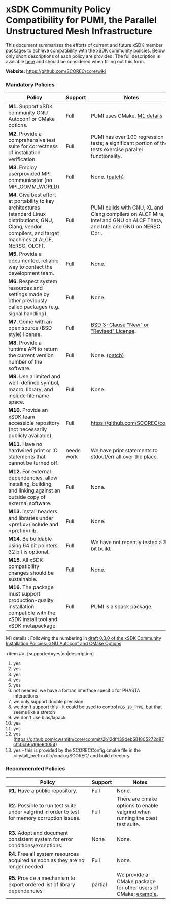 # xSDK Community Policy Compatibility for PUMI, the Parallel Unstructured Mesh Infrastructure

This document summarizes the efforts of current and future xSDK member packages to achieve compatibility with the xSDK community policies. Below only short descriptions of each policy are provided. The full description is available [here](https://docs.google.com/document/d/1DCx2Duijb0COESCuxwEEK1j0BPe2cTIJ-AjtJxt3290/edit#heading=h.2hp5zbf0n3o3)
and should be considered when filling out this form.

**Website:** https://github.com/SCOREC/core/wiki

### Mandatory Policies

| Policy                 |Support| Notes                   |
|------------------------|-------|-------------------------|
|**M1.** Support xSDK community GNU Autoconf or CMake options. | Full | PUMI uses CMake. [M1 details](#m1-details)|
|**M2.** Provide a comprehensive test suite for correctness of installation verification. | Full | PUMI has over 100 regression tests; a significant portion of the tests exercise parallel functionality. |
|**M3.** Employ userprovided MPI communicator (no MPI_COMM_WORLD). | Full | None. [(patch)](https://github.com/cwsmith/core/commit/3896c203d2cfd489917be5329cd25e6460303b20) |
|**M4.** Give best effort at portability to key architectures (standard Linux distributions, GNU, Clang, vendor compilers, and target machines at ALCF, NERSC, OLCF). |Full| PUMI builds with GNU, XL and Clang compilers on ALCF Mira, Intel and GNU on ALCF Theta, and Intel and GNU on NERSC Cori. |
|**M5.** Provide a documented, reliable way to contact the development team.  |Full| None. |
|**M6.** Respect system resources and settings made by other previously called packages (e.g. signal handling). |Full| None. |
|**M7.** Come with an open source (BSD style) license. |Full| [BSD 3-Clause "New" or "Revised" License](https://github.com/SCOREC/core/blob/master/LICENSE). |
|**M8.** Provide a runtime API to return the current version number of the software. |Full| None. [(patch)](https://github.com/cwsmith/core/commit/1e64d7d761ec195f04c071a11e419cd4a361aaf1)|
|**M9.** Use a limited and well-defined symbol, macro, library, and include file name space. |Full| None. |
|**M10.** Provide an xSDK team accessible repository (not necessarily publicly available). |Full| https://github.com/SCOREC/core/ |
|**M11.** Have no hardwired print or IO statements that cannot be turned off. |needs work| We have print statements to stdout/err all over the place. |
|**M12.** For external dependencies, allow installing, building, and linking against an outside copy of external software. |Full| None. |
|**M13.** Install headers and libraries under \<prefix\>/include and \<prefix\>/lib. |Full| None. |
|**M14.** Be buildable using 64 bit pointers. 32 bit is optional. |Full| We have not recently tested a 32 bit build. |
|**M15.** All xSDK compatibility changes should be sustainable. |Full| None. |
|**M16.** The package must support production-quality installation compatible with the xSDK install tool and xSDK metapackage. |Full| PUMI is a spack package. |

M1 details <a id="m1-details"></a>:
Following the numbering in [draft 0.3.0 of the xSDK Community Installation Policies:
GNU Autoconf and CMake Options](https://figshare.com/articles/xSDK_Community_Installation_Policies_GNU_Autoconf_and_CMake_Options/4495133)

<item #>. [supported=yes|no|description]

1. yes
2. yes
3. yes
4. yes
5. yes
6. not needed, we have a fortran interface specific for PHASTA interactions
7. we only support double precision
8. we don't support this - it could be used to control `MDS_ID_TYPE`, but that seems like a stretch
9. we don't use blas/lapack
10. yes
11. yes
12. yes (https://github.com/cwsmith/core/commit/2b12df439deb581805272d87cfc0cb6b96e60054)
13. yes - this is provided by the SCORECConfig.cmake file in the <install_prefix>/lib/cmake/SCOREC/ and build directory

### Recommended Policies

| Policy                 |Support| Notes                   |
|------------------------|-------|-------------------------|
|**R1.** Have a public repository. |Full| None. |
|**R2.** Possible to run test suite under valgrind in order to test for memory corruption issues. |Full| There are cmake options to enable valgrind when running the ctest test suite. |
|**R3.** Adopt and document consistent system for error conditions/exceptions. |None| None. |
|**R4.** Free all system resources acquired as soon as they are no longer needed. |Full| None. |
|**R5.** Provide a mechanism to export ordered list of library dependencies. |partial| We provide a CMake package for other users of CMake; [example](https://github.com/SCOREC/core/blob/master/doc/user_CMakeLists.cmake). |
